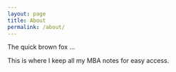 ```yaml
---
layout: page
title: About
permalink: /about/
---
```

<p class="text-2xl ...">The quick brown fox ...</p>
This is where I keep all my MBA notes for easy access.
